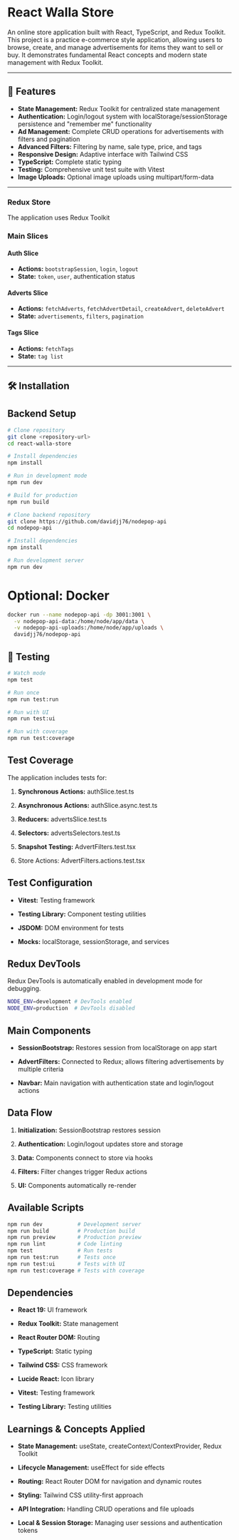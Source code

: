 # React Walla Store

An online store application built with React, TypeScript, and Redux Toolkit. This project is a practice e-commerce style application, allowing users to browse, create, and manage advertisements for items they want to sell or buy. It demonstrates fundamental React concepts and modern state management with Redux Toolkit.

---

## 🚀 Features

- **State Management:** Redux Toolkit for centralized state management
- **Authentication:** Login/logout system with localStorage/sessionStorage persistence and "remember me" functionality
- **Ad Management:** Complete CRUD operations for advertisements with filters and pagination
- **Advanced Filters:** Filtering by name, sale type, price, and tags
- **Responsive Design:** Adaptive interface with Tailwind CSS
- **TypeScript:** Complete static typing
- **Testing:** Comprehensive unit test suite with Vitest
- **Image Uploads:** Optional image uploads using multipart/form-data

---

### Redux Store

The application uses Redux Toolkit

### Main Slices

#### Auth Slice

- **Actions:** `bootstrapSession`, `login`, `logout`
- **State:** `token`, `user`, authentication status

#### Adverts Slice

- **Actions:** `fetchAdverts`, `fetchAdvertDetail`, `createAdvert`, `deleteAdvert`
- **State:** `advertisements`, `filters`, `pagination`

#### Tags Slice

- **Actions:** `fetchTags`
- **State:** `tag list`

---

## 🛠️ Installation

## Backend Setup

```bash
# Clone repository
git clone <repository-url>
cd react-walla-store

# Install dependencies
npm install

# Run in development mode
npm run dev

# Build for production
npm run build

# Clone backend repository
git clone https://github.com/davidjj76/nodepop-api
cd nodepop-api

# Install dependencies
npm install

# Run development server
npm run dev

```

# Optional: Docker

```bash
docker run --name nodepop-api -dp 3001:3001 \
  -v nodepop-api-data:/home/node/app/data \
  -v nodepop-api-uploads:/home/node/app/uploads \
  davidjj76/nodepop-api
```

## 🧪 Testing

```bash
# Watch mode
npm test

# Run once
npm run test:run

# Run with UI
npm run test:ui

# Run with coverage
npm run test:coverage
```

## Test Coverage

The application includes tests for:

1. **Synchronous Actions:** authSlice.test.ts

2. **Asynchronous Actions:** authSlice.async.test.ts

3. **Reducers:** advertsSlice.test.ts

4. **Selectors:** advertsSelectors.test.ts

5. **Snapshot Testing:** AdvertFilters.test.tsx

6. Store Actions: AdvertFilters.actions.test.tsx

## Test Configuration

- **Vitest:** Testing framework

- **Testing Library:** Component testing utilities

- **JSDOM:** DOM environment for tests

- **Mocks:** localStorage, sessionStorage, and services

## Redux DevTools

Redux DevTools is automatically enabled in development mode for debugging.

```bash
NODE_ENV=development # DevTools enabled
NODE_ENV=production  # DevTools disabled
```

## Main Components

- **SessionBootstrap:** Restores session from localStorage on app start

- **AdvertFilters:** Connected to Redux; allows filtering advertisements by multiple criteria

- **Navbar:** Main navigation with authentication state and login/logout actions

## Data Flow

1. **Initialization:** SessionBootstrap restores session

2. **Authentication:** Login/logout updates store and storage

3. **Data:** Components connect to store via hooks

4. **Filters:** Filter changes trigger Redux actions

5. **UI:** Components automatically re-render

## Available Scripts

```bash
npm run dev           # Development server
npm run build         # Production build
npm run preview       # Production preview
npm run lint          # Code linting
npm test              # Run tests
npm run test:run      # Tests once
npm run test:ui       # Tests with UI
npm run test:coverage # Tests with coverage
```

## Dependencies

- **React 19:** UI framework

- **Redux Toolkit:** State management

- **React Router DOM:** Routing

- **TypeScript:** Static typing

- **Tailwind CSS:** CSS framework

- **Lucide React:** Icon library

- **Vitest:** Testing framework

- **Testing Library:** Testing utilities

## Learnings & Concepts Applied

- **State Management:** useState, createContext/ContextProvider, Redux Toolkit

- **Lifecycle Management:** useEffect for side effects

- **Routing:** React Router DOM for navigation and dynamic routes

- **Styling:** Tailwind CSS utility-first approach

- **API Integration:** Handling CRUD operations and file uploads

- **Local & Session Storage:** Managing user sessions and authentication tokens
